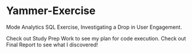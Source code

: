 # Yammer-Exercise
Mode Analytics SQL Exercise, Investigating a Drop in User Engagement.

Check out Study Prep Work to see my plan for code execution. 
Check out Final Report to see what I discovered! 

